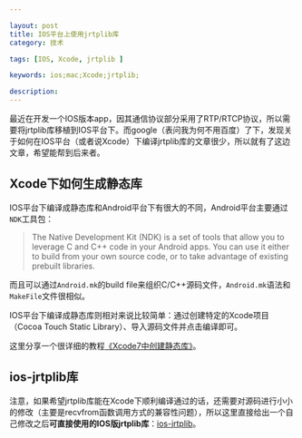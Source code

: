 ```yaml
---

layout: post
title: IOS平台上使用jrtplib库
category: 技术

tags: [IOS, Xcode, jrtplib ]

keywords: ios;mac;Xcode;jrtplib;

description:
---
```


最近在开发一个IOS版本app，因其通信协议部分采用了RTP/RTCP协议，所以需要将jrtplib库移植到IOS平台下。而google（表问我为何不用百度）了下，发现关于如何在IOS平台（或者说Xcode）下编译jrtplib库的文章很少，所以就有了这边文章，希望能帮到后来者。

## Xcode下如何生成静态库

IOS平台下编译成静态库和Android平台下有很大的不同，Android平台主要通过```NDK```工具包：

>The Native Development Kit (NDK) is a set of tools that allow you to leverage C and C++ code in your Android apps. You can use it either to build from your own source code, or to take advantage of existing prebuilt libraries.

而且可以通过```Android.mk```的build file来组织C/C++源码文件，```Android.mk```语法和```MakeFile```文件很相似。

IOS平台下编译成静态库则相对来说比较简单：通过创建特定的Xcode项目（Cocoa Touch Static Library）、导入源码文件并点击编译即可。

这里分享一个很详细的教程[《Xcode7中创建静态库》](http://www.jianshu.com/p/656ba8094d1d)。

## ios-jrtplib库

注意，如果希望jrtplib库能在Xcode下顺利编译通过的话，还需要对源码进行小小的修改（主要是recvfrom函数调用方式的兼容性问题），所以这里直接给出一个自己修改之后**可直接使用的IOS版jrtplib库**：[ios-jrtplib](https://github.com/hadesmo/ios-jrtplib)。
